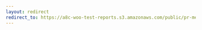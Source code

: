 ```yaml
---
layout: redirect
redirect_to: https://a8c-woo-test-reports.s3.amazonaws.com/public/pr-merge/44728/e2e/index.html
---
```

